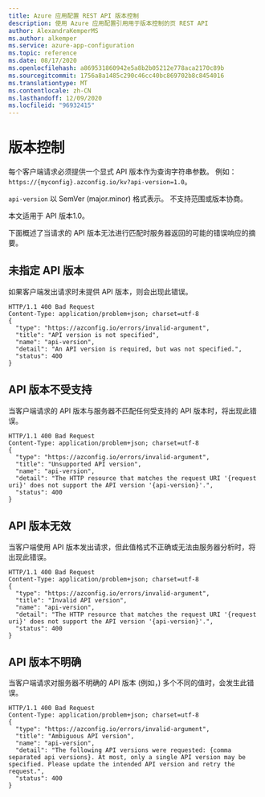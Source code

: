 ```yaml
---
title: Azure 应用配置 REST API 版本控制
description: 使用 Azure 应用配置引用用于版本控制的页 REST API
author: AlexandraKemperMS
ms.author: alkemper
ms.service: azure-app-configuration
ms.topic: reference
ms.date: 08/17/2020
ms.openlocfilehash: a869531860942e5a8b2b05212e778aca2170c89b
ms.sourcegitcommit: 1756a8a1485c290c46cc40bc869702b8c8454016
ms.translationtype: MT
ms.contentlocale: zh-CN
ms.lasthandoff: 12/09/2020
ms.locfileid: "96932415"
---
```

# <a name="versioning"></a>版本控制

每个客户端请求必须提供一个显式 API 版本作为查询字符串参数。 例如：`https://{myconfig}.azconfig.io/kv?api-version=1.0`。

`api-version` 以 SemVer (major.minor) 格式表示。 不支持范围或版本协商。

本文适用于 API 版本1.0。

下面概述了当请求的 API 版本无法进行匹配时服务器返回的可能的错误响应的摘要。

## <a name="api-version-unspecified"></a>未指定 API 版本

如果客户端发出请求时未提供 API 版本，则会出现此错误。

```http
HTTP/1.1 400 Bad Request
Content-Type: application/problem+json; charset=utf-8
{
  "type": "https://azconfig.io/errors/invalid-argument",
  "title": "API version is not specified",
  "name": "api-version",
  "detail": "An API version is required, but was not specified.",
  "status": 400
}
```

## <a name="unsupported-api-version"></a>API 版本不受支持

当客户端请求的 API 版本与服务器不匹配任何受支持的 API 版本时，将出现此错误。

```http
HTTP/1.1 400 Bad Request
Content-Type: application/problem+json; charset=utf-8
{
  "type": "https://azconfig.io/errors/invalid-argument",
  "title": "Unsupported API version",
  "name": "api-version",
  "detail": "The HTTP resource that matches the request URI '{request uri}' does not support the API version '{api-version}'.",
  "status": 400
}
```

## <a name="invalid-api-version"></a>API 版本无效

当客户端使用 API 版本发出请求，但此值格式不正确或无法由服务器分析时，将出现此错误。

```http
HTTP/1.1 400 Bad Request
Content-Type: application/problem+json; charset=utf-8  
{
  "type": "https://azconfig.io/errors/invalid-argument",
  "title": "Invalid API version",
  "name": "api-version",
  "detail": "The HTTP resource that matches the request URI '{request uri}' does not support the API version '{api-version}'.",
  "status": 400
}
```

## <a name="ambiguous-api-version"></a>API 版本不明确

当客户端请求对服务器不明确的 API 版本 (例如，) 多个不同的值时，会发生此错误。

```http
HTTP/1.1 400 Bad Request
Content-Type: application/problem+json; charset=utf-8
{
  "type": "https://azconfig.io/errors/invalid-argument",
  "title": "Ambiguous API version",
  "name": "api-version",
  "detail": "The following API versions were requested: {comma separated api versions}. At most, only a single API version may be specified. Please update the intended API version and retry the request.",
  "status": 400
}
```
